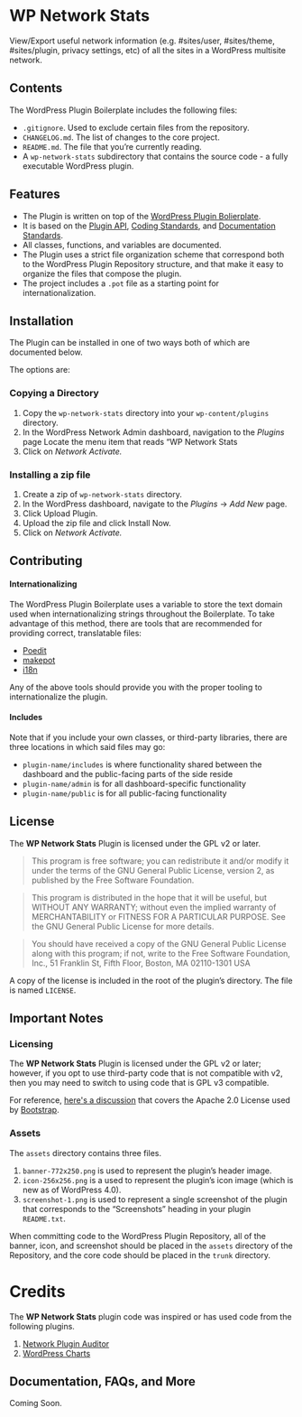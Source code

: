 # WP Network Stats

View/Export useful network information (e.g. #sites/user, #sites/theme, #sites/plugin, privacy settings, etc) of all the sites in a WordPress multisite network.

## Contents

The WordPress Plugin Boilerplate includes the following files:

* `.gitignore`. Used to exclude certain files from the repository.
* `CHANGELOG.md`. The list of changes to the core project.
* `README.md`. The file that you’re currently reading.
* A `wp-network-stats` subdirectory that contains the source code - a fully executable WordPress plugin.

## Features

* The Plugin is written on top of the [WordPress Plugin Bolierplate](https://github.com/tommcfarlin/WordPress-Plugin-Boilerplate).
* It is based on the [Plugin API](http://codex.wordpress.org/Plugin_API), [Coding Standards](http://codex.wordpress.org/WordPress_Coding_Standards), and [Documentation Standards](http://make.wordpress.org/core/handbook/inline-documentation-standards/php-documentation-standards/).
* All classes, functions, and variables are documented.
* The Plugin uses a strict file organization scheme that correspond both to the WordPress Plugin Repository structure, and that make it easy to organize the files that compose the plugin.
* The project includes a `.pot` file as a starting point for internationalization.

## Installation

The Plugin can be installed in one of two ways both of which are documented below. 

The options are:

### Copying a Directory

1. Copy the `wp-network-stats` directory into your `wp-content/plugins` directory.
2. In the WordPress Network Admin dashboard, navigation to the *Plugins* page
Locate the menu item that reads “WP Network Stats
3. Click on *Network Activate.*

### Installing a zip file

1. Create a zip of `wp-network-stats` directory.
2. In the WordPress dashboard, navigate to the *Plugins* -> *Add New* page.
3. Click Upload Plugin.
4. Upload the zip file and click Install Now.
5. Click on *Network Activate.*

## Contributing
#### Internationalizing

The WordPress Plugin Boilerplate uses a variable to store the text domain used when internationalizing strings throughout the Boilerplate. To take advantage of this method, there are tools that are recommended for providing correct, translatable files:

* [Poedit](http://www.poedit.net/)
* [makepot](http://i18n.svn.wordpress.org/tools/trunk/)
* [i18n](https://github.com/grappler/i18n)

Any of the above tools should provide you with the proper tooling to internationalize the plugin.
#### Includes

Note that if you include your own classes, or third-party libraries, there are three locations in which said files may go:

* `plugin-name/includes` is where functionality shared between the dashboard and the public-facing parts of the side reside
* `plugin-name/admin` is for all dashboard-specific functionality
* `plugin-name/public` is for all public-facing functionality

## License

The __WP Network Stats__ Plugin is licensed under the GPL v2 or later.

> This program is free software; you can redistribute it and/or modify it under the terms of the GNU General Public License, version 2, as published by the Free Software Foundation.

> This program is distributed in the hope that it will be useful, but WITHOUT ANY WARRANTY; without even the implied warranty of MERCHANTABILITY or FITNESS FOR A PARTICULAR PURPOSE. See the GNU General Public License for more details.

> You should have received a copy of the GNU General Public License along with this program; if not, write to the Free Software Foundation, Inc., 51 Franklin St, Fifth Floor, Boston, MA 02110-1301 USA

A copy of the license is included in the root of the plugin’s directory. The file is named `LICENSE`.

## Important Notes

### Licensing

The __WP Network Stats__ Plugin is licensed under the GPL v2 or later; however, if you opt to use third-party code that is not compatible with v2, then you may need to switch to using code that is GPL v3 compatible.

For reference, [here's a discussion](http://make.wordpress.org/themes/2013/03/04/licensing-note-apache-and-gpl/) that covers the Apache 2.0 License used by [Bootstrap](http://twitter.github.io/bootstrap/).



### Assets

The `assets` directory contains three files.

1. `banner-772x250.png` is used to represent the plugin’s header image.
2. `icon-256x256.png` is a used to represent the plugin’s icon image (which is new as of WordPress 4.0).
3. `screenshot-1.png` is used to represent a single screenshot of the plugin that corresponds to the “Screenshots” heading in your plugin `README.txt`.

When committing code to the WordPress Plugin Repository, all of the banner, icon, and screenshot should be placed in the `assets` directory of the Repository, and the core code should be placed in the `trunk` directory.

# Credits

The __WP Network Stats__ plugin code was inspired or has used code from the following plugins.
1. [Network Plugin Auditor](https://wordpress.org/plugins/network-plugin-auditor/)
2. [WordPress Charts](https://wordpress.org/plugins/wp-charts/)

## Documentation, FAQs, and More

Coming Soon.
